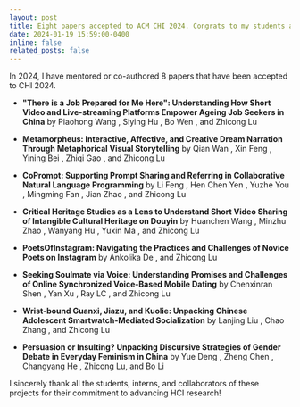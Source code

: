 ```yaml
---
layout: post
title: Eight papers accepted to ACM CHI 2024. Congrats to my students and co-authors!
date: 2024-01-19 15:59:00-0400
inline: false
related_posts: false
---
```


In 2024, I have mentored or co-authored 8 papers that have been accepted to CHI 2024. 

- **"There is a Job Prepared for Me Here": Understanding How Short Video and Live-streaming Platforms Empower Ageing Job Seekers in China** by Piaohong Wang , Siying Hu , Bo Wen , and Zhicong Lu

- **Metamorpheus: Interactive, Affective, and Creative Dream Narration Through Metaphorical Visual Storytelling** by Qian Wan , Xin Feng , Yining Bei , Zhiqi Gao , and Zhicong Lu

- **CoPrompt: Supporting Prompt Sharing and Referring in Collaborative Natural Language Programming** by Li Feng , Hen Chen Yen , Yuzhe You , Mingming Fan , Jian Zhao , and Zhicong Lu

- **Critical Heritage Studies as a Lens to Understand Short Video Sharing of Intangible Cultural Heritage on Douyin** by Huanchen Wang , Minzhu Zhao , Wanyang Hu , Yuxin Ma , and Zhicong Lu

- **PoetsOfInstagram: Navigating the Practices and Challenges of Novice Poets on Instagram** by Ankolika De , and Zhicong Lu

- **Seeking Soulmate via Voice: Understanding Promises and Challenges of Online Synchronized Voice-Based Mobile Dating** by Chenxinran Shen , Yan Xu , Ray LC , and Zhicong Lu

- **Wrist-bound Guanxi, Jiazu, and Kuolie: Unpacking Chinese Adolescent Smartwatch-Mediated Socialization** by Lanjing Liu , Chao Zhang , and Zhicong Lu

- **Persuasion or Insulting? Unpacking Discursive Strategies of Gender Debate in Everyday Feminism in China** by Yue Deng , Zheng Chen , Changyang He , Zhicong Lu, and Bo Li

I sincerely thank all the students, interns, and collaborators of these projects for their commitment to advancing HCI research!